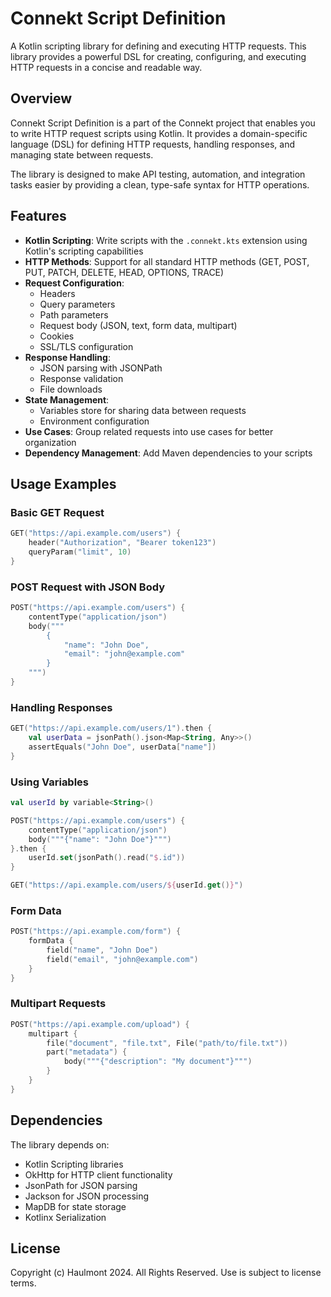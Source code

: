 # Connekt Script Definition

A Kotlin scripting library for defining and executing HTTP requests. This library provides a powerful DSL for creating, configuring, and executing HTTP requests in a concise and readable way.

## Overview

Connekt Script Definition is a part of the Connekt project that enables you to write HTTP request scripts using Kotlin. It provides a domain-specific language (DSL) for defining HTTP requests, handling responses, and managing state between requests.

The library is designed to make API testing, automation, and integration tasks easier by providing a clean, type-safe syntax for HTTP operations.

## Features

- **Kotlin Scripting**: Write scripts with the `.connekt.kts` extension using Kotlin's scripting capabilities
- **HTTP Methods**: Support for all standard HTTP methods (GET, POST, PUT, PATCH, DELETE, HEAD, OPTIONS, TRACE)
- **Request Configuration**: 
  - Headers
  - Query parameters
  - Path parameters
  - Request body (JSON, text, form data, multipart)
  - Cookies
  - SSL/TLS configuration
- **Response Handling**: 
  - JSON parsing with JSONPath
  - Response validation
  - File downloads
- **State Management**:
  - Variables store for sharing data between requests
  - Environment configuration
- **Use Cases**: Group related requests into use cases for better organization
- **Dependency Management**: Add Maven dependencies to your scripts

## Usage Examples

### Basic GET Request

```kotlin
GET("https://api.example.com/users") {
    header("Authorization", "Bearer token123")
    queryParam("limit", 10)
}
```

### POST Request with JSON Body

```kotlin
POST("https://api.example.com/users") {
    contentType("application/json")
    body("""
        {
            "name": "John Doe",
            "email": "john@example.com"
        }
    """)
}
```

### Handling Responses

```kotlin
GET("https://api.example.com/users/1").then {
    val userData = jsonPath().json<Map<String, Any>>()
    assertEquals("John Doe", userData["name"])
}
```

### Using Variables

```kotlin
val userId by variable<String>()

POST("https://api.example.com/users") {
    contentType("application/json")
    body("""{"name": "John Doe"}""")
}.then {
    userId.set(jsonPath().read("$.id"))
}

GET("https://api.example.com/users/${userId.get()}")
```

### Form Data

```kotlin
POST("https://api.example.com/form") {
    formData {
        field("name", "John Doe")
        field("email", "john@example.com")
    }
}
```

### Multipart Requests

```kotlin
POST("https://api.example.com/upload") {
    multipart {
        file("document", "file.txt", File("path/to/file.txt"))
        part("metadata") {
            body("""{"description": "My document"}""")
        }
    }
}
```

## Dependencies

The library depends on:
- Kotlin Scripting libraries
- OkHttp for HTTP client functionality
- JsonPath for JSON parsing
- Jackson for JSON processing
- MapDB for state storage
- Kotlinx Serialization

## License

Copyright (c) Haulmont 2024. All Rights Reserved.
Use is subject to license terms.